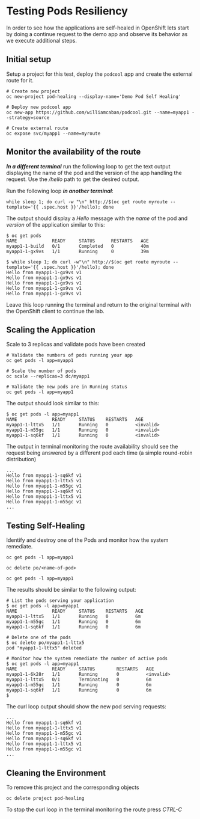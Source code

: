 # Testing Pods Resiliency
In order to see how the applications are self-healed in OpenShift lets start by doing a continue request to the demo app and observe its behavior as we execute additional steps. 

## Initial setup
Setup a project for this test, deploy the ``podcool`` app and create the external route for it.
```
# Create new project
oc new-project pod-healing --display-name='Demo Pod Self Healing'

# Deploy new podcool app
oc new-app https://github.com/williamcaban/podcool.git --name=myapp1 --strategy=source

# Create external route
oc expose svc/myapp1 --name=myroute
```

## Monitor the availability of the route
***In a different terminal*** run the following loop to get the text output displaying the name of the pod and the version of the app handling the request.  Use the _/hello_ path to get the desired output.

Run the following loop ***in another terminal***:
```
while sleep 1; do curl -w "\n" http://$(oc get route myroute --template='{{ .spec.host }}'/hello); done
```

The output should display a _Hello_ message with the _name_ of the pod and _version_ of the application similar to this:

```
$ oc get pods
NAME             READY     STATUS      RESTARTS   AGE
myapp1-1-build   0/1       Completed   0          40m
myapp1-1-gx9vs   1/1       Running     0          39m

$ while sleep 1; do curl -w"\n" http://$(oc get route myroute --template='{{ .spec.host }}'/hello); done
Hello from myapp1-1-gx9vs v1
Hello from myapp1-1-gx9vs v1
Hello from myapp1-1-gx9vs v1
Hello from myapp1-1-gx9vs v1
Hello from myapp1-1-gx9vs v1
```

Leave this loop running the terminal and return to the original terminal with the OpenShift client to continue the lab.

## Scaling the Application

Scale to 3 replicas and validate pods have been created
```
# Validate the numbers of pods running your app
oc get pods -l app=myapp1

# Scale the number of pods
oc scale --replicas=3 dc/myapp1

# Validate the new pods are in Running status
oc get pods -l app=myapp1
```

The output should look similar to this:
```
$ oc get pods -l app=myapp1
NAME             READY     STATUS    RESTARTS   AGE
myapp1-1-lttx5   1/1       Running   0          <invalid>
myapp1-1-m55gc   1/1       Running   0          <invalid>
myapp1-1-sq6kf   1/1       Running   0          <invalid>
```

The output in terminal monitoring the route availability should see the request being answered by a different pod each time (a simple round-robin distribution)

```
...
Hello from myapp1-1-sq6kf v1
Hello from myapp1-1-lttx5 v1
Hello from myapp1-1-m55gc v1
Hello from myapp1-1-sq6kf v1
Hello from myapp1-1-lttx5 v1
Hello from myapp1-1-m55gc v1
...
```

## Testing Self-Healing

Identify and destroy one of the Pods and monitor how the system remediate.
```
oc get pods -l app=myapp1

oc delete po/<name-of-pod>

oc get pods -l app=myapp1
```

The results should be similar to the following output:

```
# List the pods serving your application
$ oc get pods -l app=myapp1
NAME             READY     STATUS    RESTARTS   AGE
myapp1-1-lttx5   1/1       Running   0          6m
myapp1-1-m55gc   1/1       Running   0          6m
myapp1-1-sq6kf   1/1       Running   0          6m

# Delete one of the pods
$ oc delete po/myapp1-1-lttx5
pod "myapp1-1-lttx5" deleted

# Monitor how the system remediate the number of active pods
$ oc get pods -l app=myapp1
NAME             READY     STATUS        RESTARTS   AGE
myapp1-1-6k28r   1/1       Running       0          <invalid>
myapp1-1-lttx5   0/1       Terminating   0          6m
myapp1-1-m55gc   1/1       Running       0          6m
myapp1-1-sq6kf   1/1       Running       0          6m
$
```

The curl loop output should show the new pod serving requests:

```
...
Hello from myapp1-1-sq6kf v1
Hello from myapp1-1-lttx5 v1
Hello from myapp1-1-m55gc v1
Hello from myapp1-1-sq6kf v1
Hello from myapp1-1-lttx5 v1
Hello from myapp1-1-m55gc v1
...
```

## Cleaning the Environment
To remove this project and the corresponding objects 
```
oc delete project pod-healing
```
To stop the curl loop in the terminal monitoring the route press _CTRL-C_